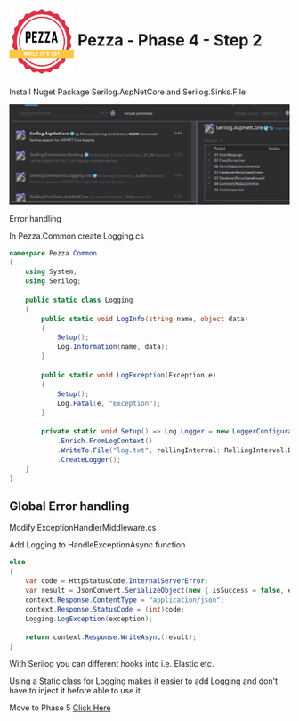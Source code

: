 <img align="left" width="116" height="116" src="../pezza-logo.png" />

# &nbsp;**Pezza - Phase 4 - Step 2**

<br/><br/>

Install Nuget Package Serilog.AspNetCore and Serilog.Sinks.File

![](2021-01-15-11-13-06.png)

Error handling

In Pezza.Common create Logging.cs

```cs
namespace Pezza.Common
{
    using System;
    using Serilog;

    public static class Logging
    {
        public static void LogInfo(string name, object data)
        {
            Setup();
            Log.Information(name, data);
        }

        public static void LogException(Exception e)
        {
            Setup();
            Log.Fatal(e, "Exception");
        }

        private static void Setup() => Log.Logger = new LoggerConfiguration()
            .Enrich.FromLogContext()
            .WriteTo.File("log.txt", rollingInterval: RollingInterval.Day)
            .CreateLogger();
    }
}
```

## **Global Error handling**

Modify ExceptionHandlerMiddleware.cs

Add Logging to HandleExceptionAsync function

```cs
else
{
    var code = HttpStatusCode.InternalServerError;
    var result = JsonConvert.SerializeObject(new { isSuccess = false, error = exception.Message });
    context.Response.ContentType = "application/json";
    context.Response.StatusCode = (int)code;
    Logging.LogException(exception);

    return context.Response.WriteAsync(result);
}
```

With Serilog you can different hooks into i.e. Elastic etc.

Using a Static class for Logging makes it easier to add Logging and don't have to inject it before able to use it.

Move to Phase 5
[Click Here](https://github.com/entelect-incubator/.NET/tree/master/Phase%205) 